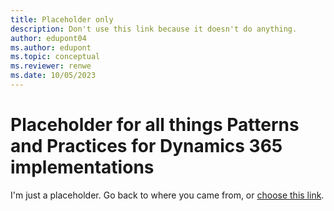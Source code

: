 ```yaml
---
title: Placeholder only
description: Don't use this link because it doesn't do anything.
author: edupont04
ms.author: edupont
ms.topic: conceptual
ms.reviewer: renwe
ms.date: 10/05/2023
---
```


# Placeholder for all things Patterns and Practices for Dynamics 365 implementations

I'm just a placeholder. Go back to where you came from, or [choose this link](index.yml). 
